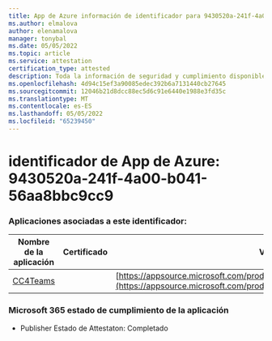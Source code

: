 ```yaml
---
title: App de Azure información de identificador para 9430520a-241f-4a00-b041-56aa8bbc9cc9
ms.author: elmalova
author: elenamalova
manager: tonybal
ms.date: 05/05/2022
ms.topic: article
ms.service: attestation
certification_type: attested
description: Toda la información de seguridad y cumplimiento disponible para 9430520a-241f-4a00-b041-56aa8bbc9cc9.
ms.openlocfilehash: 4d94c15ef3a90085edec392b6a7131440cb27645
ms.sourcegitcommit: 12046b21d8dcc88ec5d6c91e6440e1988e3fd35c
ms.translationtype: MT
ms.contentlocale: es-ES
ms.lasthandoff: 05/05/2022
ms.locfileid: "65239450"
---
```

# <a name="azure-app-id-9430520a-241f-4a00-b041-56aa8bbc9cc9"></a>identificador de App de Azure: 9430520a-241f-4a00-b041-56aa8bbc9cc9


### <a name="apps-associated-with-this-id"></a>Aplicaciones asociadas a este identificador:
| **Nombre de la aplicación** | **Certificado** | **Vista en AppSource** |
|--------------|---------------|-----------------------|
| [CC4Teams](../forward/contactcenter4all1634641680587.cc4all_01.md) |  | [https://appsource.microsoft.com/product/office/contactcenter4all1634641680587.cc4all_01](https://appsource.microsoft.com/product/office/contactcenter4all1634641680587.cc4all_01) |

### <a name="microsoft-365-app-compliance-status"></a>Microsoft 365 estado de cumplimiento de la aplicación
- Publisher Estado de Attestaton: Completado
